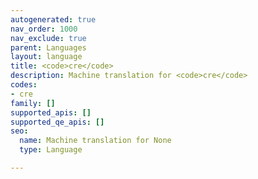 ```yaml
---
autogenerated: true
nav_order: 1000
nav_exclude: true
parent: Languages
layout: language
title: <code>cre</code>
description: Machine translation for <code>cre</code>
codes:
- cre
family: []
supported_apis: []
supported_qe_apis: []
seo:
  name: Machine translation for None
  type: Language

---
```


